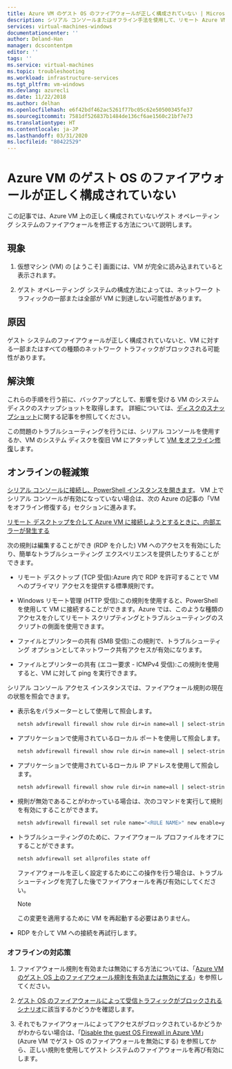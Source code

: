 ```yaml
---
title: Azure VM のゲスト OS のファイアウォールが正しく構成されていない | Microsoft Docs
description: シリアル コンソールまたはオフライン手法を使用して、リモート Azure VM のゲスト オペレーティング システムにおけるファイアウォールの構成ミスを診断、修正する方法について説明します。
services: virtual-machines-windows
documentationcenter: ''
author: Deland-Han
manager: dcscontentpm
editor: ''
tags: ''
ms.service: virtual-machines
ms.topic: troubleshooting
ms.workload: infrastructure-services
ms.tgt_pltfrm: vm-windows
ms.devlang: azurecli
ms.date: 11/22/2018
ms.author: delhan
ms.openlocfilehash: e6f42bdf462ac5261f77bc05c62e50500345fe37
ms.sourcegitcommit: 7581df526837b1484de136cf6ae1560c21bf7e73
ms.translationtype: HT
ms.contentlocale: ja-JP
ms.lasthandoff: 03/31/2020
ms.locfileid: "80422529"
---
```

# <a name="azure-vm-guest-os-firewall-is-misconfigured"></a>Azure VM のゲスト OS のファイアウォールが正しく構成されていない

この記事では、Azure VM 上の正しく構成されていないゲスト オペレーティング システムのファイアウォールを修正する方法について説明します。

## <a name="symptoms"></a>現象

1.  仮想マシン (VM) の [ようこそ] 画面には、VM が完全に読み込まれていると表示されます。

2.  ゲスト オペレーティング システムの構成方法によっては、ネットワーク トラフィックの一部または全部が VM に到達しない可能性があります。

## <a name="cause"></a>原因

ゲスト システムのファイアウォールが正しく構成されていないと、VM に対する一部またはすべての種類のネットワーク トラフィックがブロックされる可能性があります。

## <a name="solution"></a>解決策

これらの手順を行う前に、バックアップとして、影響を受ける VM のシステム ディスクのスナップショットを取得します。 詳細については、[ディスクのスナップショット](../windows/snapshot-copy-managed-disk.md)に関する記事を参照してください。

この問題のトラブルシューティングを行うには、シリアル コンソールを使用するか、VM のシステム ディスクを復旧 VM にアタッチして [VM をオフライン修復](troubleshoot-rdp-internal-error.md#repair-the-vm-offline)します。

## <a name="online-mitigations"></a>オンラインの軽減策

[シリアル コンソールに接続し、PowerShell インスタンスを開きます](serial-console-windows.md#use-cmd-or-powershell-in-serial-console)。 VM 上でシリアル コンソールが有効になっていない場合は、次の Azure の記事の「VM をオフライン修復する」セクションに進みます。

 [リモート デスクトップを介して Azure VM に接続しようとするときに、内部エラーが発生する](troubleshoot-rdp-internal-error.md#repair-the-vm-offline)

次の規則は編集することができ (RDP を介した) VM へのアクセスを有効にしたり、簡単なトラブルシューティング エクスペリエンスを提供したりすることができます。

*   リモート デスクトップ (TCP 受信):Azure 内で RDP を許可することで VM へのプライマリ アクセスを提供する標準規則です。

*   Windows リモート管理 (HTTP 受信):この規則を使用すると、PowerShell を使用して VM に接続することができます。Azure では、このような種類のアクセスを介してリモート スクリプティングとトラブルシューティングのスクリプトの側面を使用できます。

*   ファイルとプリンターの共有 (SMB 受信):この規則で、トラブルシューティング オプションとしてネットワーク共有アクセスが有効になります。

*   ファイルとプリンターの共有 (エコー要求 - ICMPv4 受信):この規則を使用すると、VM に対して ping を実行できます。

シリアル コンソール アクセス インスタンスでは、ファイアウォール規則の現在の状態を照会できます。

*   表示名をパラメーターとして使用して照会します。

    ```cmd
    netsh advfirewall firewall show rule dir=in name=all | select-string -pattern "(DisplayName.*<FIREWALL RULE NAME>)" -context 9,4 | more
    ```

*   アプリケーションで使用されているローカル ポートを使用して照会します。

    ```cmd
    netsh advfirewall firewall show rule dir=in name=all | select-string -pattern "(LocalPort.*<APPLICATION PORT>)" -context 9,4 | more
    ```

*   アプリケーションで使用されているローカル IP アドレスを使用して照会します。

    ```cmd
    netsh advfirewall firewall show rule dir=in name=all | select-string -pattern "(LocalIP.*<CUSTOM IP>)" -context 9,4 | more
    ```

*   規則が無効であることがわかっている場合は、次のコマンドを実行して規則を有効にすることができます。

    ```cmd
    netsh advfirewall firewall set rule name="<RULE NAME>" new enable=yes
    ```

*   トラブルシューティングのために、ファイアウォール プロファイルをオフにすることができます。

    ```cmd
    netsh advfirewall set allprofiles state off
    ```

    ファイアウォールを正しく設定するためにこの操作を行う場合は、トラブルシューティングを完了した後でファイアウォールを再び有効にしてください。

    > [!Note]
    > この変更を適用するために VM を再起動する必要はありません。

*   RDP を介して VM への接続を再試行します。

### <a name="offline-mitigations"></a>オフラインの対応策

1.  ファイアウォール規則を有効または無効にする方法については、「[Azure VM のゲスト OS 上のファイアウォール規則を有効または無効にする](enable-disable-firewall-rule-guest-os.md)」を参照してください。

2.  [ゲスト OS のファイアウォールによって受信トラフィックがブロックされるシナリオ](guest-os-firewall-blocking-inbound-traffic.md)に該当するかどうかを確認します。

3.  それでもファイアウォールによってアクセスがブロックされているかどうかがわからない場合は、「[Disable the guest OS Firewall in Azure VM](disable-guest-os-firewall-windows.md)」(Azure VM でゲスト OS のファイアウォールを無効にする) を参照してから、正しい規則を使用してゲスト システムのファイアウォールを再び有効にします。

